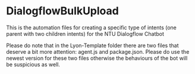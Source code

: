 # DialogflowBulkUpload

This is the automation files for creating a specific type of intents (one parent with two children intents) for the NTU Dialogflow Chatbot

Please do note that in the Lyon-Template folder there are two files that deserve a bit more attention: agent.js and package.json. Please do use the newest version for these two files otherwise the behaviours of the bot will be suspicious as well. 
